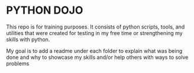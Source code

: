 # PYTHON DOJO
This repo is for training purposes.
It consists of python scripts, tools, and utilities that
were created for testing in my free time or strengthening my skills with python.

My goal is to add a readme under each folder to explain what was being done
and why to showcase my skills and/or help others with ways to solve problems